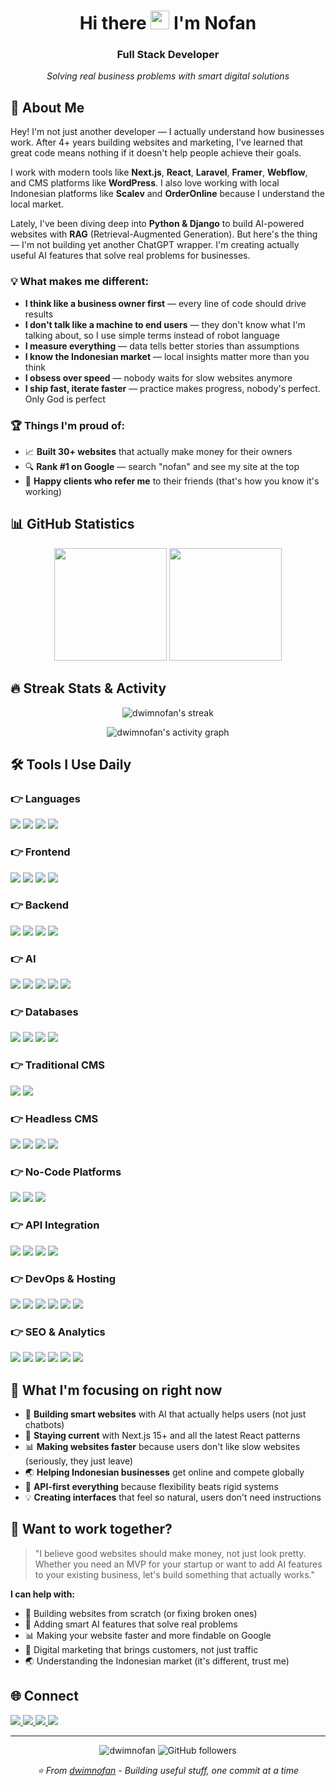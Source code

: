 
<h1 align="center">Hi there <img src="https://raw.githubusercontent.com/MartinHeinz/MartinHeinz/master/wave.gif" width="30px"> I'm Nofan</h1>

<h3 align="center">Full Stack Developer</h3>
<p align="center"><em>Solving real business problems with smart digital solutions</em></p>

## 🚀 About Me

Hey! I'm not just another developer — I actually understand how businesses work. After 4+ years building websites and marketing, I've learned that great code means nothing if it doesn't help people achieve their goals.

I work with modern tools like **Next.js**, **React**, **Laravel**, **Framer**, **Webflow**, and CMS platforms like **WordPress**. I also love working with local Indonesian platforms like **Scalev** and **OrderOnline** because I understand the local market.

Lately, I've been diving deep into **Python & Django** to build AI-powered websites with **RAG** (Retrieval-Augmented Generation). But here's the thing — I'm not building yet another ChatGPT wrapper. I'm creating actually useful AI features that solve real problems for businesses.

### 💡 What makes me different:

- **I think like a business owner first** — every line of code should drive results
- **I don't talk like a machine to end users** — they don't know what I'm talking about, so I use simple terms instead of robot language
- **I measure everything** — data tells better stories than assumptions
- **I know the Indonesian market** — local insights matter more than you think
- **I obsess over speed** — nobody waits for slow websites anymore
- **I ship fast, iterate faster** — practice makes progress, nobody's perfect. Only God is perfect

### 🏆 Things I'm proud of:

- 📈 **Built 30+ websites** that actually make money for their owners
- 🔍 **Rank #1 on Google** — search "nofan" and see my site at the top
- 🌟 **Happy clients who refer me** to their friends (that's how you know it's working)

## 📊 GitHub Statistics

<div align="center">
  <img height="180em" src="https://github-readme-stats.vercel.app/api?username=dwimnofan&show_icons=true&count_private=true&theme=react&hide_border=true"/>
  <img height="180em" src="https://github-readme-stats.vercel.app/api/top-langs/?username=dwimnofan&langs_count=8&count_private=true&layout=compact&theme=react&hide_border=true"/>
</div>

## 🔥 Streak Stats & Activity

<p align="center">
  <img src="https://github-readme-streak-stats.herokuapp.com/?user=dwimnofan&theme=react&hide_border=true" alt="dwimnofan's streak"/>
</p>

<p align="center">
  <img src="https://github-readme-activity-graph.vercel.app/graph?username=dwimnofan&theme=react-dark&hide_border=true" alt="dwimnofan's activity graph"/>
</p>

## 🛠️ Tools I Use Daily

### 👉 Languages

<p align="left">
  <img src="https://img.shields.io/badge/JavaScript-F7DF1E?style=for-the-badge&logo=javascript&logoColor=black"/>
  <img src="https://img.shields.io/badge/TypeScript-3178C6?style=for-the-badge&logo=typescript&logoColor=white"/>
  <img src="https://img.shields.io/badge/Python-3776AB?style=for-the-badge&logo=python&logoColor=white"/>
  <img src="https://img.shields.io/badge/PHP-777BB4?style=for-the-badge&logo=php&logoColor=white"/>
</p>

### 👉 Frontend

<p align="left">
  <img src="https://img.shields.io/badge/React-20232A?style=for-the-badge&logo=react&logoColor=61DAFB"/>
  <img src="https://img.shields.io/badge/Next.js-000000?style=for-the-badge&logo=next.js&logoColor=white"/>
  <img src="https://img.shields.io/badge/Tailwind_CSS-38B2AC?style=for-the-badge&logo=tailwind-css&logoColor=white"/>
  <img src="https://img.shields.io/badge/ShadCN/UI-000000?style=for-the-badge&logo=shadcnui&logoColor=white"/>
</p>

### 👉 Backend

<p align="left">
  <img src="https://img.shields.io/badge/Laravel-FF2D20?style=for-the-badge&logo=laravel&logoColor=white"/>
  <img src="https://img.shields.io/badge/Django-092E20?style=for-the-badge&logo=django&logoColor=white"/>
  <img src="https://img.shields.io/badge/Node.js-339933?style=for-the-badge&logo=node.js&logoColor=white"/>
  <img src="https://img.shields.io/badge/Express.js-000000?style=for-the-badge&logo=express&logoColor=white"/>
</p>

### 👉 AI

<p align="left">
  <img src="https://img.shields.io/badge/OpenAI-412991?style=for-the-badge&logo=openai&logoColor=white"/>
  <img src="https://img.shields.io/badge/LangChain-121212?style=for-the-badge&logo=chainlink&logoColor=white"/>
  <img src="https://img.shields.io/badge/ChromaDB-FF6B35?style=for-the-badge&logo=database&logoColor=white"/>
  <img src="https://img.shields.io/badge/Supabase_Vector-3ECF8E?style=for-the-badge&logo=supabase&logoColor=white"/>
  <img src="https://img.shields.io/badge/Hugging_Face-FFD21E?style=for-the-badge&logo=huggingface&logoColor=black"/>
</p>

### 👉 Databases

<p align="left">
  <img src="https://img.shields.io/badge/MySQL-00000F?style=for-the-badge&logo=mysql&logoColor=white"/>
  <img src="https://img.shields.io/badge/PostgreSQL-316192?style=for-the-badge&logo=postgresql&logoColor=white"/>
  <img src="https://img.shields.io/badge/MongoDB-4EA94B?style=for-the-badge&logo=mongodb&logoColor=white"/>
  <img src="https://img.shields.io/badge/Supabase-3ECF8E?style=for-the-badge&logo=supabase&logoColor=white"/>
</p>

### 👉 Traditional CMS

<p align="left">
  <img src="https://img.shields.io/badge/WordPress-21759B?style=for-the-badge&logo=wordpress&logoColor=white"/>
  <img src="https://img.shields.io/badge/Elementor-92003B?style=for-the-badge&logo=elementor&logoColor=white"/>
</p>

### 👉 Headless CMS

<p align="left">
  <img src="https://img.shields.io/badge/Sanity-F03E2F?style=for-the-badge&logo=sanity&logoColor=white"/>
  <img src="https://img.shields.io/badge/Strapi-2F2E8B?style=for-the-badge&logo=strapi&logoColor=white"/>
  <img src="https://img.shields.io/badge/Contentful-2478CC?style=for-the-badge&logo=contentful&logoColor=white"/>
  <img src="https://img.shields.io/badge/Ghost-15171A?style=for-the-badge&logo=ghost&logoColor=white"/>
</p>

### 👉 No-Code Platforms

<p align="left">
  <img src="https://img.shields.io/badge/Webflow-4353FF?style=for-the-badge&logo=webflow&logoColor=white"/>
  <img src="https://img.shields.io/badge/Framer-0055FF?style=for-the-badge&logo=framer&logoColor=white"/>
  <img src="https://img.shields.io/badge/Scalev-FF6B35?style=for-the-badge&logo=scaleway&logoColor=white"/>
</p>

### 👉 API Integration

<p align="left">
  <img src="https://img.shields.io/badge/REST_API-02569B?style=for-the-badge&logo=fastapi&logoColor=white"/>
  <img src="https://img.shields.io/badge/GraphQL-E10098?style=for-the-badge&logo=graphql&logoColor=white"/>
  <img src="https://img.shields.io/badge/Webhooks-FF6B6B?style=for-the-badge&logo=webhook&logoColor=white"/>
  <img src="https://img.shields.io/badge/Third_Party_APIs-4285F4?style=for-the-badge&logo=api&logoColor=white"/>
</p>

### 👉 DevOps & Hosting

<p align="left">
  <img src="https://img.shields.io/badge/Vercel-000000?style=for-the-badge&logo=vercel&logoColor=white"/>
  <img src="https://img.shields.io/badge/Netlify-00C7B7?style=for-the-badge&logo=netlify&logoColor=white"/>
  <img src="https://img.shields.io/badge/Docker-2496ED?style=for-the-badge&logo=docker&logoColor=white"/>
  <img src="https://img.shields.io/badge/Git-F05032?style=for-the-badge&logo=git&logoColor=white"/>
  <img src="https://img.shields.io/badge/GitHub_Actions-2088FF?style=for-the-badge&logo=github-actions&logoColor=white"/>
    <img src="https://img.shields.io/badge/Cloudflare-2088FF?style=for-the-badge&logo=cloudflare&logoColor=white"/>
</p>

### 👉 SEO & Analytics

<p align="left">
  <img src="https://img.shields.io/badge/Google_Analytics-E37400?style=for-the-badge&logo=google-analytics&logoColor=white"/>
<img src="https://img.shields.io/badge/Umami-2563EB?style=for-the-badge&logo=umami&logoColor=white"/>
  <img src="https://img.shields.io/badge/Google_Search_Console-458CF5?style=for-the-badge&logo=google-search-console&logoColor=white"/>
  <img src="https://img.shields.io/badge/Semrush-FF642D?style=for-the-badge&logo=semrush&logoColor=white"/>
  <img src="https://img.shields.io/badge/Ahrefs-2563EB?style=for-the-badge&logo=ahrefs&logoColor=white"/>
    <img src="https://img.shields.io/badge/Screaming_Frogs-2563EB?style=for-the-badge&logo=Screaming_Frogs&logoColor=white"/>
</p>

## 🎯 What I'm focusing on right now

- 🤖 **Building smart websites** with AI that actually helps users (not just chatbots)
- 🚀 **Staying current** with Next.js 15+ and all the latest React patterns
- 📊 **Making websites faster** because users don't like slow websites (seriously, they just leave)
- 🌏 **Helping Indonesian businesses** get online and compete globally
- 🔗 **API-first everything** because flexibility beats rigid systems
- 💡 **Creating interfaces** that feel so natural, users don't need instructions

## 💬 Want to work together?

> "I believe good websites should make money, not just look pretty. Whether you need an MVP for your startup or want to add AI features to your existing business, let's build something that actually works."

**I can help with:**

- 🚀 Building websites from scratch (or fixing broken ones)
- 🤖 Adding smart AI features that solve real problems
- 📊 Making your website faster and more findable on Google
- 🎯 Digital marketing that brings customers, not just traffic
- 🌏 Understanding the Indonesian market (it's different, trust me)

## 🌐 Connect

<p align="left">
  <a href="https://dwimnofan.com" target="_blank">
    <img src="https://img.shields.io/badge/dwimnofan.com-00C7B7?style=for-the-badge&logo=google-chrome&logoColor=white"/>
  </a>
  <a href="https://github.com/dwimnofan" target="_blank">
    <img src="https://img.shields.io/badge/GitHub-100000?style=for-the-badge&logo=github&logoColor=white"/>
  </a>
  <a href="mailto:dm.nofan11@gmail.com" target="_blank">
    <img src="https://img.shields.io/badge/Gmail-D14836?style=for-the-badge&logo=gmail&logoColor=white"/>
  </a>
  <a href="https://linkedin.com/in/dwimnofan" target="_blank">
    <img src="https://img.shields.io/badge/LinkedIn-0077B5?style=for-the-badge&logo=linkedin&logoColor=white"/>
  </a>
</p>

---

<p align="center">
  <img src="https://komarev.com/ghpvc/?username=dwimnofan&label=Profile%20views&color=0e75b6&style=flat" alt="dwimnofan"/>
  <img src="https://img.shields.io/github/followers/dwimnofan?label=Followers&style=social" alt="GitHub followers"/>
</p>

<p align="center">
  <i>⭐️ From <a href="https://github.com/dwimnofan">dwimnofan</a> - Building useful stuff, one commit at a time</i>
</p>
